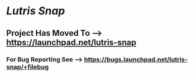 # _Lutris Snap_
## Project Has Moved To --> https://launchpad.net/lutris-snap
### For Bug Reporting See --> https://bugs.launchpad.net/lutris-snap/+filebug
